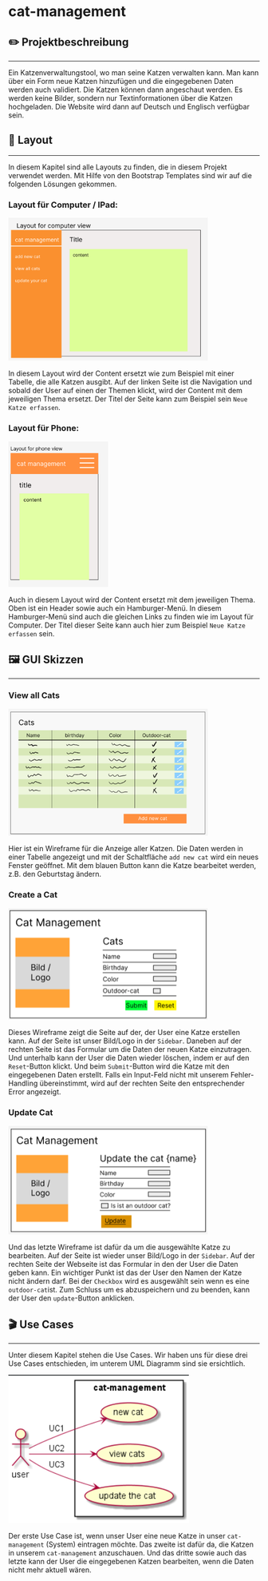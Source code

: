 # cat-management

## ✏️ Projektbeschreibung

<hr/>
Ein Katzenverwaltungstool, wo man seine Katzen verwalten kann. Man kann über ein Form neue Katzen hinzufügen und 
die eingegebenen Daten werden auch validiert. 
Die Katzen können dann angeschaut werden. Es werden keine Bilder, sondern nur Textinformationen über die Katzen hochgeladen.
Die Website wird dann auf Deutsch und Englisch verfügbar sein.

## 📒 Layout

<hr/>
In diesem Kapitel sind alle Layouts zu finden, die in diesem Projekt verwendet werden.
Mit Hilfe von den Bootstrap Templates sind wir auf die folgenden Lösungen gekommen.

### Layout für Computer / IPad:

<img src="images/layout-computer.png" alt="layout for computer" width="400"/>

In diesem Layout wird der Content ersetzt wie zum Beispiel mit einer Tabelle, die alle Katzen ausgibt. Auf der linken
Seite ist die Navigation und sobald der User auf einen der Themen klickt, wird der Content mit dem jeweiligen Thema
ersetzt. Der Titel der Seite kann zum Beispiel sein `Neue Katze erfassen`.

### Layout für Phone:

<img src="images/layout-phone.png" alt="layout for phone" width="200"/>

Auch in diesem Layout wird der Content ersetzt mit dem jeweiligen Thema. Oben ist ein Header sowie auch ein
Hamburger-Menü. In diesem Hamburger-Menü sind auch die gleichen Links zu finden wie im Layout für Computer. Der Titel
dieser Seite kann auch hier zum Beispiel `Neue Katze erfassen` sein.

## 🖼️ GUI Skizzen

<hr/>

### View all Cats

<img src="images/view-all-cats-computer.png" alt="view all cats on computer" width="400"/>

Hier ist ein Wireframe für die Anzeige aller Katzen. Die Daten werden in einer Tabelle angezeigt und mit der
Schaltfläche `add new cat` wird ein neues Fenster geöffnet. Mit dem blauen Button kann die Katze bearbeitet werden, z.B.
den Geburtstag ändern.

### Create a Cat

<img src="images/create-cat-computer.png" alt="create a cat on computer" width="400">

Dieses Wireframe zeigt die Seite auf der, der User eine Katze erstellen kann. Auf der Seite ist unser Bild/Logo in der
`Sidebar`. Daneben auf der rechten Seite ist das Formular um die Daten der neuen Katze einzutragen. Und unterhalb kann
der User die Daten wieder löschen, indem er auf den `Reset`-Button klickt. Und beim `Submit`-Button wird die Katze mit
den eingegebenen Daten erstellt. Falls ein Input-Feld nicht mit unserem Fehler-Handling übereinstimmt, wird auf der
rechten Seite den entsprechender Error angezeigt.

### Update Cat

<img src="/images/update-cat-computer.png" alt="updates the cat you choose" width="400">

Und das letzte Wireframe ist dafür da um die ausgewählte Katze zu bearbeiten. Auf der Seite ist wieder unser Bild/Logo
in der `Sidebar`. Auf der rechten Seite der Webseite ist das Formular in den der User die Daten geben kann. Ein
wichtiger Punkt ist das der User den Namen der Katze nicht ändern darf. Bei der `Checkbox` wird es ausgewählt sein wenn
es eine `outdoor-cat`ist. Zum Schluss um es abzuspeichern und zu beenden, kann der User den `update`-Button anklicken.

## 🎬 Use Cases

<hr/>

Unter diesem Kapitel stehen die Use Cases. Wir haben uns für diese drei Use Cases entschieden, im unterem UML Diagramm
sind sie ersichtlich.


<img src="images/use-cases-overall.png" alt="use cases for our cat management">

Der erste Use Case ist, wenn unser User eine neue Katze in unser `cat-management` (System) eintragen möchte. Das zweite
ist dafür da, die Katzen in unserem `cat-management` anzuschauen. Und das dritte sowie auch das letzte kann der User die
eingegebenen Katzen bearbeiten, wenn die Daten nicht mehr aktuell wären.
